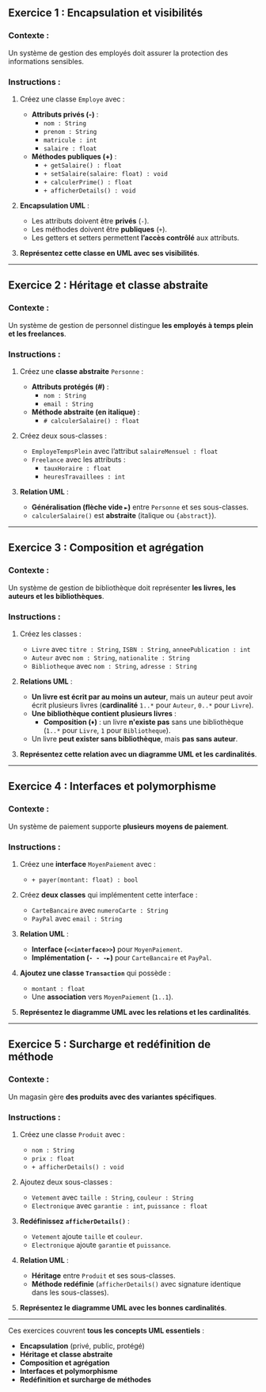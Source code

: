 ## **Exercice 1 : Encapsulation et visibilités**
### **Contexte :**  
Un système de gestion des employés doit assurer la protection des informations sensibles.

### **Instructions :**  
1. Créez une classe `Employe` avec :
   - **Attributs privés (-)** :
     - `nom : String`
     - `prenom : String`
     - `matricule : int`
     - `salaire : float`
   - **Méthodes publiques (+)** :
     - `+ getSalaire() : float`
     - `+ setSalaire(salaire: float) : void`
     - `+ calculerPrime() : float`
     - `+ afficherDetails() : void`
   
2. **Encapsulation UML** :
   - Les attributs doivent être **privés** (`-`).
   - Les méthodes doivent être **publiques** (`+`).
   - Les getters et setters permettent **l’accès contrôlé** aux attributs.

3. **Représentez cette classe en UML avec ses visibilités**.

---

## **Exercice 2 : Héritage et classe abstraite**
### **Contexte :**  
Un système de gestion de personnel distingue **les employés à temps plein et les freelances**.

### **Instructions :**  
1. Créez une **classe abstraite** `Personne` :
   - **Attributs protégés (#)** :
     - `nom : String`
     - `email : String`
   - **Méthode abstraite (en italique)** :
     - `# calculerSalaire() : float`

2. Créez deux sous-classes :
   - `EmployeTempsPlein` avec l’attribut `salaireMensuel : float`
   - `Freelance` avec les attributs :
     - `tauxHoraire : float`
     - `heuresTravaillees : int`
   
3. **Relation UML** :
   - **Généralisation (flèche vide `►`)** entre `Personne` et ses sous-classes.
   - `calculerSalaire()` est **abstraite** (italique ou `{abstract}`).

---

## **Exercice 3 : Composition et agrégation**
### **Contexte :**  
Un système de gestion de bibliothèque doit représenter **les livres, les auteurs et les bibliothèques**.

### **Instructions :**  
1. Créez les classes :
   - `Livre` avec `titre : String`, `ISBN : String`, `anneePublication : int`
   - `Auteur` avec `nom : String`, `nationalite : String`
   - `Bibliotheque` avec `nom : String`, `adresse : String`

2. **Relations UML** :
   - **Un livre est écrit par au moins un auteur**, mais un auteur peut avoir écrit plusieurs livres (**cardinalité** `1..*` pour `Auteur`, `0..*` pour `Livre`).
   - **Une bibliothèque contient plusieurs livres** :
     - **Composition (`♦`)** : un livre **n'existe pas** sans une bibliothèque (`1..*` pour `Livre`, `1` pour `Bibliotheque`).
   - Un livre **peut exister sans bibliothèque**, mais **pas sans auteur**.

3. **Représentez cette relation avec un diagramme UML et les cardinalités**.

---

## **Exercice 4 : Interfaces et polymorphisme**
### **Contexte :**  
Un système de paiement supporte **plusieurs moyens de paiement**.

### **Instructions :**  
1. Créez une **interface** `MoyenPaiement` avec :
   - `+ payer(montant: float) : bool`

2. Créez **deux classes** qui implémentent cette interface :
   - `CarteBancaire` avec `numeroCarte : String`
   - `PayPal` avec `email : String`

3. **Relation UML** :
   - **Interface (`<<interface>>`)** pour `MoyenPaiement`.
   - **Implémentation (`- - -►`)** pour `CarteBancaire` et `PayPal`.

4. **Ajoutez une classe `Transaction`** qui possède :
   - `montant : float`
   - Une **association** vers `MoyenPaiement` (`1..1`).

5. **Représentez le diagramme UML avec les relations et les cardinalités**.

---

## **Exercice 5 : Surcharge et redéfinition de méthode**
### **Contexte :**  
Un magasin gère **des produits avec des variantes spécifiques**.

### **Instructions :**  
1. Créez une classe `Produit` avec :
   - `nom : String`
   - `prix : float`
   - `+ afficherDetails() : void`

2. Ajoutez deux sous-classes :
   - `Vetement` avec `taille : String`, `couleur : String`
   - `Electronique` avec `garantie : int`, `puissance : float`

3. **Redéfinissez `afficherDetails()`** :
   - `Vetement` ajoute `taille` et `couleur`.
   - `Electronique` ajoute `garantie` et `puissance`.

4. **Relation UML** :
   - **Héritage** entre `Produit` et ses sous-classes.
   - **Méthode redéfinie** (`afficherDetails()` avec signature identique dans les sous-classes).

5. **Représentez le diagramme UML avec les bonnes cardinalités**.

---

Ces exercices couvrent **tous les concepts UML essentiels** :  
- **Encapsulation** (privé, public, protégé)  
- **Héritage et classe abstraite**  
- **Composition et agrégation**  
- **Interfaces et polymorphisme**  
- **Redéfinition et surcharge de méthodes**  

